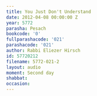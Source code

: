 ```yaml
---
title: You Just Don't Understand
date: 2012-04-08 00:00:00 Z
year: 5772
parasha: Pesach
bookcode: '0'
fullparashacode: '021'
parashacode: '021'
author: Rabbi Eliezer Hirsch
id: 57720212
filename: 5772-021-2
layout: audio
moment: Second day
shabbat: 
occasion: 
---
```


